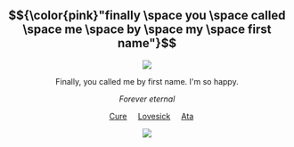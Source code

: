 <div align="center">

## $${\color{pink}"finally \space you \space called \space me \space by \space my \space first name"}$$

<img src="https://github.com/user-attachments/assets/7bb671aa-b25f-48fa-8801-4189b79e2076" />
</p>
Finally, you called me by first name. I'm so happy.
</p>

*Forever eternal*

&nbsp;&nbsp;&nbsp; [Cure](https://github.com/cvremp3) &nbsp;&nbsp;&nbsp; [Lovesick](https://github.com/LovesickObsession) &nbsp;&nbsp;&nbsp; [Ata](https://forevermortal.atabook.org/)

<img src="https://github.com/user-attachments/assets/4649a1bf-8374-4502-8389-c50ec3bf52fd" />
</p>

